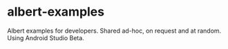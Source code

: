 albert-examples
===============

Albert examples for developers. Shared ad-hoc, on request and at random.
Using Android Studio Beta.
